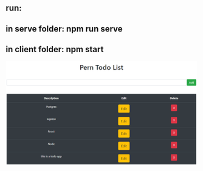 ## run:
## in serve folder: npm run serve
## in client folder: npm start

![Image text](https://github.com/fedeshirolamy/PERN-todo-app/blob/main/img.png?raw=true)




